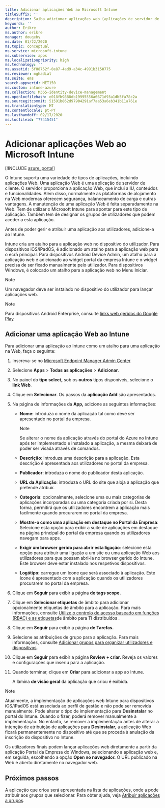 ```yaml
---
title: Adicionar aplicações Web ao Microsoft Intune
titleSuffix: ''
description: Saiba adicionar aplicações web (aplicações de servidor de clientes) ao Microsoft Intune.
keywords: ''
author: Erikre
ms.author: erikre
manager: dougeby
ms.date: 01/22/2020
ms.topic: conceptual
ms.service: microsoft-intune
ms.subservice: apps
ms.localizationpriority: high
ms.technology: ''
ms.assetid: 5f08752f-0e87-4ad9-a34c-4991b3150775
ms.reviewer: mghadial
ms.suite: ems
search.appverid: MET150
ms.custom: intune-azure
ms.collection: M365-identity-device-management
ms.openlocfilehash: e018fb9888db19995556a6671d93a1db5fa78c2a
ms.sourcegitcommit: 51591b862d97904291af7aa53a6eb341b11a761e
ms.translationtype: MT
ms.contentlocale: pt-PT
ms.lasthandoff: 02/17/2020
ms.locfileid: "77415451"
---
```

# <a name="add-web-apps-to-microsoft-intune"></a>Adicionar aplicações Web ao Microsoft Intune

[!INCLUDE [azure_portal](../includes/azure_portal.md)]

O Intune suporta uma variedade de tipos de aplicações, incluindo aplicações Web. Uma aplicação Web é uma aplicação de servidor de cliente. O servidor proporciona a aplicação Web, que inclui a IU, conteúdos e funcionalidades. Além disso, normalmente as plataformas de alojamento na Web modernas oferecem segurança, balanceamento de carga e outras vantagens. A manutenção de uma aplicação Web é feita separadamente na Web. Tem de utilizar o Microsoft Intune para apontar para este tipo de aplicação. Também tem de designar os grupos de utilizadores que podem aceder a esta aplicação. 

Antes de poder gerir e atribuir uma aplicação aos utilizadores, adicione-a ao Intune. 

Intune cria um atalho para a aplicação web no dispositivo do utilizador. Para dispositivos iOS/iPadOS, é adicionado um atalho para a aplicação web para o ecrã principal. Para dispositivos Android Device Admin, um atalho para a aplicação web é adicionado ao widget portal da empresa Intune e o widget precisa de ser fixado manualmente pelo utilizador. Para dispositivos Windows, é colocado um atalho para a aplicação web no Menu Iniciar.

> [!Note]
> Um navegador deve ser instalado no dispositivo do utilizador para lançar aplicações web. 

> [!Note]
> Para dispositivos Android Enterprise, consulte [links web geridos do Google Play](apps-add-android-for-work.md#managed-google-play-web-links)

## <a name="add-a-web-app-to-intune"></a>Adicionar uma aplicação Web ao Intune
Para adicionar uma aplicação ao Intune como um atalho para uma aplicação na Web, faça o seguinte:

1. Inscreva-se no [Microsoft Endpoint Manager Admin Center](https://go.microsoft.com/fwlink/?linkid=2109431).
2. Selecione **Apps** > **Todas as aplicações** > **Adicionar**.
3. No painel do **tipo select,** sob os **outros** tipos disponíveis, selecione o **link Web**.
4. Clique em **Selecionar**. Os passos da **aplicação Add** são apresentados.
5. Na página de informações da **App,** adicione as seguintes informações:
    - **Nome**: introduza o nome da aplicação tal como deve ser apresentado no portal da empresa. 

        > [!NOTE]
        > Se alterar o nome da aplicação através do portal do Azure no Intune após ter implementado e instalado a aplicação, a mesma deixará de poder ser visada através de comandos.

    - **Descrição**: introduza uma descrição para a aplicação. Esta descrição é apresentada aos utilizadores no portal da empresa.
    - **Publicador**: introduza o nome do publicador desta aplicação.
    - **URL da Aplicação**: introduza o URL do site que aloja a aplicação que pretende atribuir.
    - **Categoria**: opcionalmente, selecione uma ou mais categorias de aplicações incorporadas ou uma categoria criada por si. Desta forma, permitirá que os utilizadores encontrem a aplicação mais facilmente quando procurarem no portal da empresa.
    - **Mostre-o como uma aplicação em destaque no Portal da Empresa**: Selecione esta opção para exibir a suite de aplicações em destaque na página principal do portal da empresa quando os utilizadores navegam para apps.
    - **Exigir um browser gerido para abrir esta ligação**: selecione esta opção para atribuir uma ligação a um site ou uma aplicação Web aos utilizadores para que possam abri-la no browser gerido do Intune. Este browser deve estar instalado nos respetivos dispositivos.
    - **Logótipo**: carregue um ícone que será associado à aplicação. Este ícone é apresentado com a aplicação quando os utilizadores procurarem no portal da empresa.
6. Clique em **Seguir** para exibir a página **de tags scope.**
7. Clique em **Selecionar etiquetas** de âmbito para adicionar opcionalmente etiquetas de âmbito para a aplicação. Para mais informações, consulte [Utilize o controlo de acesso baseado em funções (RBAC) e as etiquetas](~/fundamentals/scope-tags.md)de âmbito para TI distribuídos .
8. Clique em **Seguir** para exibir a página **de Tarefas.**
9. Selecione as atribuições de grupo para a aplicação. Para mais informações, consulte [Adicionar grupos para organizar utilizadores e dispositivos](~/fundamentals/groups-add.md). 
10. Clique em **Seguir** para exibir a página **Review + criar.** Reveja os valores e configurações que inseriu para a aplicação.
11. Quando terminar, clique em **Criar** para adicionar a app ao Intune.

    A lâmina **de visão geral** da aplicação que criou é exibida.

> [!Note]
> Atualmente, a implementação de aplicações web Intune para dispositivos iOS/iPadOS está associada ao perfil de gestão e não pode ser removida manualmente. Pode alterar o tipo de implementação para **Desinstalar** no portal do Intune. Quando o fizer, poderá remover manualmente a implementação. No entanto, se remover a implementação antes de alterar a intenção de atribuição de aplicações para **Desinstalar**, a aplicação Web ficará permanentemente no dispositivo até que se proceda à anulação da inscrição do dispositivo no Intune.

Os utilizadores finais podem lançar aplicações web diretamente a partir da aplicação Portal da Empresa do Windows, selecionando a aplicação web e, em seguida, escolhendo a opção **Open no navegador.** O URL publicado na Web é aberto diretamente no navegador web. 

## <a name="next-steps"></a>Próximos passos

A aplicação que criou será apresentada na lista de aplicações, onde a pode atribuir aos grupos que selecionar. Para obter ajuda, veja [Atribuir aplicações a grupos](apps-deploy.md). 
